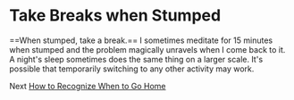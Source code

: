 # Take Breaks when Stumped
[//]: # (Version:1.0.0)
==When stumped, take a break.== I sometimes meditate for 15 minutes when stumped and the problem magically unravels when I come back to it. A night's sleep sometimes does the same thing on a larger scale. It's possible that temporarily switching to any other activity may work.

Next [How to Recognize When to Go Home](10-How-to-Recognize-When-to-Go-Home.md)
